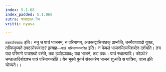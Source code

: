 ```yaml
---
index: 5.1.68
index_padded: 5.1.068
sutra: पात्राद्घ#ँश्च
vritti: nyasa

---
```

`ठक्ठञोरपवादः` इति। ननु च पात्रं भाजनम्, न परिमाणम्, अतस्तद्वाचिनष्ठक् प्राप्नोति, तस्यैवापवादो युक्तः, तत्किमुच्यते ठक्ठञोरपवादः? इत्याह--`पात्रं परिमाणमप्यस्ति` इति। न केवलं भाजनमित्यपिशब्देन दर्शयति। तत्र यदा परिमाणे पात्रशब्दो वर्त्तते, तदा ठञोऽपवादः; यदा भाजने, तदा ठकः। पात्रं स्थाल्यादि। कोऽर्थः? चण्डालादिर्बाह्यश्च पात्रं परिमाणमर्हति। येन भुक्ते पुनर्न संस्कारेण भाजनं शुध्यति स पात्रियः, पात्र्य इति चोच्यते।।